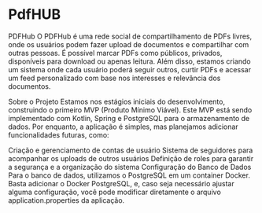 # PdfHUB

PDFHub
O PDFHub é uma rede social de compartilhamento de PDFs livres, onde os usuários podem fazer upload de documentos e compartilhar com outras pessoas. É possível marcar PDFs como públicos, privados, disponíveis para download ou apenas leitura. Além disso, estamos criando um sistema onde cada usuário poderá seguir outros, curtir PDFs e acessar um feed personalizado com base nos interesses e relevância dos documentos.

Sobre o Projeto
Estamos nos estágios iniciais do desenvolvimento, construindo o primeiro MVP (Produto Mínimo Viável). Este MVP está sendo implementado com Kotlin, Spring e PostgreSQL para o armazenamento de dados. Por enquanto, a aplicação é simples, mas planejamos adicionar funcionalidades futuras, como:

Criação e gerenciamento de contas de usuário
Sistema de seguidores para acompanhar os uploads de outros usuários
Definição de roles para garantir a segurança e a organização do sistema
Configuração do Banco de Dados
Para o banco de dados, utilizamos o PostgreSQL em um container Docker. Basta adicionar o Docker PostgreSQL, e, caso seja necessário ajustar alguma configuração, você pode modificar diretamente o arquivo application.properties da aplicação.
